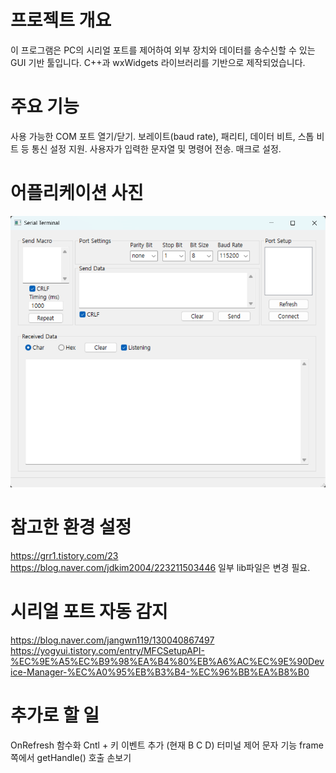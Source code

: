 # 프로젝트 개요
이 프로그램은 PC의 시리얼 포트를 제어하여 외부 장치와 데이터를 송수신할 수 있는 GUI 기반 툴입니다.
C++과 wxWidgets 라이브러리를 기반으로 제작되었습니다.

# 주요 기능
사용 가능한 COM 포트 열기/닫기.
보레이트(baud rate), 패리티, 데이터 비트, 스톱 비트 등 통신 설정 지원.
사용자가 입력한 문자열 및 명령어 전송.
매크로 설정.

# 어플리케이션 사진
![alt text](image.png)

# 참고한 환경 설정
https://grr1.tistory.com/23
https://blog.naver.com/jdkim2004/223211503446
일부 lib파일은 변경 필요.

# 시리얼 포트 자동 감지
https://blog.naver.com/jangwn119/130040867497
https://yogyui.tistory.com/entry/MFCSetupAPI-%EC%9E%A5%EC%B9%98%EA%B4%80%EB%A6%AC%EC%9E%90Device-Manager-%EC%A0%95%EB%B3%B4-%EC%96%BB%EA%B8%B0

# 추가로 할 일
OnRefresh 함수화
Cntl + 키 이벤트 추가 (현재 B C D)
터미널 제어 문자 기능
frame 쪽에서 getHandle() 호출 손보기
